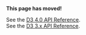 **This page has moved!**

See the [D3 4.0 API Reference](https://github.com/d3/d3/blob/master/API.md#shapes-d3-shape).
<br>See the [D3 3.x API Reference](https://github.com/d3/d3-3.x-api-reference/blob/master/SVG-Shapes.md).
